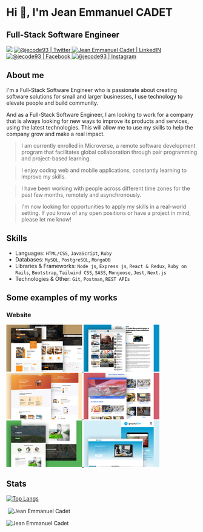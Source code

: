 
# Hi 👋, I'm **Jean Emmanuel CADET**
## Full-Stack Software Engineer

<p align="center">

![](https://komarev.com/ghpvc/?username=jecode93&color=blueviolet&label=Profile+Views)
<a href="https://twitter.com/@jecode93">
<img alt="@jecode93 | Twitter" src="https://img.shields.io/badge/twitter-%231DA1F2.svg?&style=for-the-badge&logo=twitter&logoColor=white" />
</a>  <a href="https://www.linkedin.com/in/jean-emmanuel-cadet/">
<img alt="Jean Emmanuel Cadet | LinkedIN"  src="https://img.shields.io/badge/linkedin-%230077B5.svg?&style=for-the-badge&logo=linkedin&logoColor=white" />
</a>
<a href="https://www.facebook.com/jeanemmanuelcadet07/">
<img  alt="@jecode93 | Facebook" src="https://img.shields.io/badge/facebook-%231877F2.svg?&style=for-the-badge&logo=facebook&logoColor=white" />
</a>
<a href="https://www.instagram.com/jecode93">
<img alt="@jecode93 | Instagram"  src="https://img.shields.io/badge/instagram-%23E4405F.svg?&style=for-the-badge&logo=instagram&logoColor=white" />
</a>
</p>


## About me

I'm a Full-Stack Software Engineer who is passionate about creating software solutions for small and larger businesses, I use technology to elevate people and build community.

And as a Full-Stack Software Engineer, I am looking to work for a company that is always looking for new ways to improve its products and services, using the latest technologies. This will allow me to use my skills to help the company grow and make a real impact.

> I am currently enrolled in Microverse, a remote software development program that facilitates global collaboration through pair programming and project-based learning.

> I enjoy coding web and mobile applications, constantly learning to improve my skills.

> I have been working with people across different time zones for the past few months, remotely and asynchronously.

> I'm now looking for opportunities to apply my skills in a real-world setting. If you know of any open positions or have a project in mind, please let me know!



## Skills

* Languages: `HTML/CSS`, `JavaScript`, `Ruby`
* Databases: `MySQL`, `PostgreSQL`, `MongoDB`
* Libraries & Frameworks: `Node js`, `Express js`, `React & Redux`, `Ruby on Rails`, `Bootstrap`, `Tailwind CSS`, `SASS`, `Mongoose`, `Jest`, `Next.js`
* Technologies & Other: `Git`, `Postman`, `REST APIs`

## Some examples of my works

### Website
<a href="https://idasboiserie.com">
  <img src="idasMockup.png" width="200"/>
</a>
<a href="https://clindoeilinfo.com">
  <img src="clindoeilMockup.png" width="200"/>
</a>
<a href="https://jeanemmanuelcadet.com">
  <img src="jecodeMockup.png" width="200"/>
</a>
<a href="#">
  <img src="vepMockup.png" width="200"/>
</a>
<a href="#">
  <img src="cdephMockup.png" width="200"/>
</a>
<a href="#">
  <img src="graphydevMockup.png" width="200"/>
</a>



## Stats

[![Top Langs](https://github-readme-stats.vercel.app/api/top-langs/?username=jecode93&langs_count=8&layout=compact)](https://github.com/jecode93/github-readme-stats)
<p>&nbsp;<img align="center" src="https://github-readme-stats.vercel.app/api?username=jecode93&show_icons=true&locale=en" alt="Jean Emmanuel Cadet" /></p>
<p><img align="center" src="https://github-readme-streak-stats.herokuapp.com/?user=jecode93&" alt="Jean Emmanuel Cadet" /></p>
